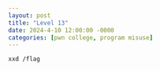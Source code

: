 ```yaml
---
layout: post
title: "Level 13"
date: 2024-4-10 12:00:00 -0000
categories: [pwn college, program misuse]
---
```


```bash
xxd /flag
```
